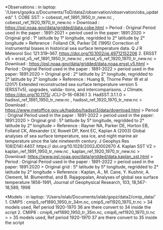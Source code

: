 •Observations : in laptop: '/Users/gopika.s/Documents/ToD/data2/observation/observation/obs_updated/'
    1. COBE SST: 
          > cobesst_ref_1891_1950_tr_new.nc , cobesst_ref_1920_1970_tr_new.nc
          > Download : https://psl.noaa.gov/data/gridded/data.cobe.html
          > Period : Original Period used in the paper : 1891-2021
          > period used in the paper: 1891:2020
          > Original grid : 1° latitude by 1° longitude, regridded to 2° latitude by 2° longitude
          > Reference : Folland CK, Parker DE (1995) Correction of instrumental biases in historical sea surface temperature data. Q J R Meteorol Soc 121:319–367. https://doi.org/10.1002/qj.49712152206
    2. ERSST v5
          > ersst_v5_ref_1891_1950_tr_new.nc , ersst_v5_ref_1920_1970_tr_new.nc
          > Download : https://psl.noaa.gov/data/gridded/data.noaa.ersst.v5.html
          > Period : Original Period used in the paper : 1891-2022
          > period used in the paper: 1891:2020
          > Original grid : 2° latitude by 2° longitude, regridded to 2° latitude by 2° longitude
          > Reference : Huang B, Thorne Peter W et al (2017) Extended reconstructed sea surface temperature version 5 (ERSSTv5), upgrades, valida- tions, and intercomparisons. J Climate. https://doi.org/10.1175/ JCLI-D-16-0836.1
    3. HadSST.3.1.1.0
          > hadisst_ref_1891_1950_tr_new.nc , hadisst_ref_1920_1970_tr_new.nc
          > Download : https://www.metoffice.gov.uk/hadobs/hadsst3/data/download.html
          > Period : Original Period used in the paper : 1891-2022
          > period used in the paper: 1891:2020
          > Original grid : 5° latitude by 5° longitude, regridded to 2° latitude by 2° longitude
          > Reference : Rayner NA, Parker DE, Horton EB, Folland CK, Alexander LV, Rowell DP, Kent EC, Kaplan A (2003) Global analyses of sea surface temperature, sea ice, and night marine air temperature since the late nineteenth century. J Geophys Res 108(D14):4407. https:// doi.org/10.1029/2002JD002670
    4. Kaplan SST V2
          > kaplan_ref_1891_1950_tr_new.nc , kaplan_ref_1920_1970_tr_new.nc
          > Download: https://www.psl.noaa.gov/data/gridded/data.kaplan_sst.html
          > Period : Original Period used in the paper : 1891-2022
          > period used in the paper: 1891:2020
          > Original grid : 5° latitude by 5° longitude, regridded to 2° latitude by 2° longitude
          > Reference : Kaplan, A., M. Cane, Y. Kushnir, A. Clement, M. Blumenthal, and B. Rajagopalan, Analyses of global sea surface temperature 1856-1991, Journal of Geophysical Research, 103, 18,567-18,589, 1998
          
•Models : in laptop: '/Users/islab/Documents/islab/gopz/data2/cmip_data/'
    1. CMIP5 : cmip5_ref1890_1950_tr_34m.nc, cmip5_ref1920_1970_tr.nc
          > 34 models used, Ref period 1920-1970 36 are there convert to 34 inside the script
    2. CMIP6 : cmip6_ref1890_1950_tr_35m.nc, cmip6_ref1920_1970_tr.nc
          > > 35 models used, Ref period 1920-1970 37 are there convert to 35 inside the script
 
